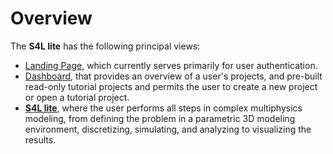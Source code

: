 # Overview

The **S4L lite** has the following principal views:
* [Landing Page](/docs/overview/landing_page.md), which currently serves primarily for user authentication.
* [Dashboard](/docs/overview/dashboard/dashboard.md), that provides an overview of a user's projects, and pre-built read-only tutorial projects and permits the user to create a new project or open a tutorial project.
* [**S4L lite**](/docs/overview/s4l_lite.md), where the user performs all steps in complex multiphysics modeling, from defining the problem in a parametric 3D modeling environment, discretizing, simulating, and analyzing to visualizing the results.
